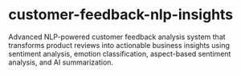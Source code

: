 # customer-feedback-nlp-insights
Advanced NLP-powered customer feedback analysis system that transforms product reviews into actionable business insights using sentiment analysis, emotion classification, aspect-based sentiment analysis, and AI summarization.
